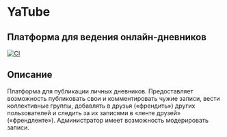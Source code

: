# YaTube
## Платформа для ведения онлайн-дневников
[![CI](https://github.com/yandex-praktikum/hw05_final/actions/workflows/python-app.yml/badge.svg?branch=master)](https://github.com/yandex-praktikum/hw05_final/actions/workflows/python-app.yml)


## Описание
Платформа для публикации личных дневников. Предоставляет возможность публиковать свои и комментировать чужие записи, вести коллективные группы, добавлять в друзья («френдить») других пользователей и следить за их записями в «ленте друзей» («френдленте»). Администратор имеет возможность модерировать записи.
